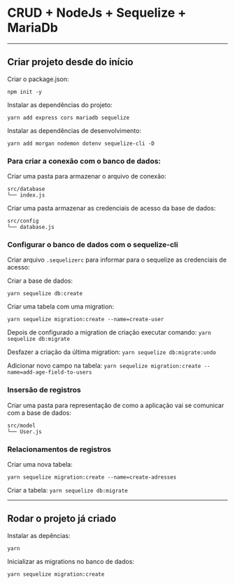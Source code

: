 # CRUD + NodeJs + Sequelize + MariaDb

---

## Criar projeto desde do início

Criar o package.json:

`npm init -y`

Instalar as dependências do projeto:

`yarn add express cors mariadb sequelize `

Instalar as dependências de desenvolvimento:

`yarn add morgan nodemon dotenv sequelize-cli -D`

### Para criar a conexão com o banco de dados:

Criar uma pasta para armazenar o arquivo de conexão:

```
src/database
└── index.js
```

Criar uma pasta armazenar as credenciais de acesso da base de dados:

```
src/config
└── database.js
```

### Configurar o banco de dados com o sequelize-cli

Criar arquivo `.sequelizerc` para informar para o sequelize as credenciais de acesso:

Criar a base de dados:

`yarn sequelize db:create`

Criar uma tabela com uma migration:

`yarn sequelize migration:create --name=create-user`

Depois de configurado a migration de criação executar comando:
`yarn sequelize db:migrate`

Desfazer a criação da última migration:
`yarn sequelize db:migrate:undo`

Adicionar novo campo na tabela:
`yarn sequelize migration:create --name=add-age-field-to-users`

### Insersão de registros

Criar uma pasta para representação de como a aplicação vai se comunicar com a base de dados:

```
src/model
└── User.js
```

### Relacionamentos de registros

Criar uma nova tabela:

`yarn sequelize migration:create --name=create-adresses`

Criar a tabela:
`yarn sequelize db:migrate`

---

## Rodar o projeto já criado

Instalar as depências:

`yarn`

Inicializar as migrations no banco de dados:

`yarn sequelize migration:create`
